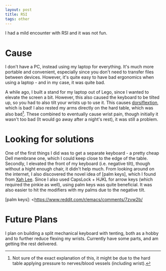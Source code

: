 ```yaml
---
layout: post
title: RSI
tags: other
---
```


I had a mild encounter with RSI and it was not fun.

<!--more-->

# Cause

I don't have a PC, instead using my laptop for everything. It's much more portable and convenient, especially since you don't need to transfer files between devices. However, it's quite easy to have bad ergonomics when using a laptop - and in my case, it was quite bad.

A while ago, I built a stand for my laptop out of Lego, since I wanted to elevate the screen a bit. However, this also caused the keyboard to be tilted up, so you had to also tilt your wrists up to use it. This causes [dorsiflextion], which is bad! I also rested my arms directly on the hard table, which was also bad[^1]. These combined to eventually cause wrist pain, though initially it wasn't too bad (It would go away after a night's rest), it was still a problem.

[dorsiflextion]: http://www.rsipainrelief.com/images/164.dorsiflexion.jpg

[^1]: Not sure of the exact explanation of this, it might be due to the hard table applying pressure to nerves/blood vessels (including wrist).

# Looking for solutions

One of the first things I did was to get a separate keyboard - a pretty cheap Dell membrane one, which I could keep close to the edge of the table. Secondly, I elevated the front of my keyboard (i.e. negative tilt), though without a hight enough chair, it didn't help much. From looking around on the internet, I also discovered the novel idea of [palm keys], which I found from [Xah Lee]. Since I also used CapsLock + HJKL for arrow keys (which required the pinkie as well), using palm keys was quite beneficial. It was also easier to hit the modifiers with my palms due to the negative tilt.

[palm keys]: <https://www.reddit.com/r/emacs/comments/7zvw2b/

[Xah Lee]: http://ergoemacs.org/emacs/emacs_pinky.html

<!-- image of palm keys -->

# Future Plans

I plan on building a split mechanical keyboard with tenting, both as a hobby and to further reduce flexing my wrists. Currently have some parts, and am getting the rest delivered.

<!-- image of Keebio parts -->
